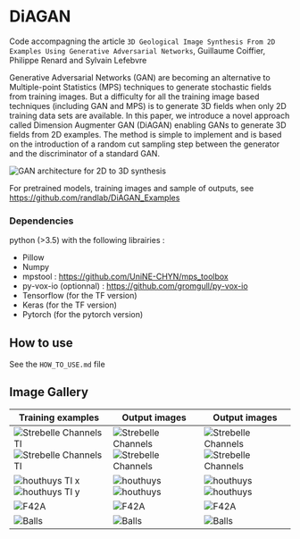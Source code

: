 # DiAGAN
Code accompagning the article `3D Geological Image Synthesis From 2D Examples Using Generative Adversarial Networks`, Guillaume Coiffier, Philippe Renard and Sylvain Lefebvre

Generative Adversarial Networks (GAN) are becoming an alternative to Multiple-point Statistics (MPS) techniques to generate stochastic fields from training images. But a difficulty for all the training image based techniques (including GAN and MPS) is to generate 3D fields when only 2D training data sets are available. In this paper, we introduce a novel approach called Dimension Augmenter GAN (DiAGAN) enabling GANs to generate 3D fields from 2D examples. The method is simple to implement and is based on the introduction of a random cut sampling step between the generator and the discriminator of a standard GAN.

![GAN architecture for 2D to 3D synthesis](https://github.com/UniNE-CHYN/DiAGAN_Examples/blob/master/gallery/gan3D.png)

For pretrained models, training images and sample of outputs, see https://github.com/randlab/DiAGAN_Examples

### Dependencies
python (>3.5) with the following librairies :
  - Pillow
  - Numpy
  - mpstool : https://github.com/UniNE-CHYN/mps_toolbox
  - py-vox-io (optionnal) : https://github.com/gromgull/py-vox-io
  - Tensorflow (for the TF version)
  - Keras (for the TF version)
  - Pytorch (for the pytorch version)

## How to use
See the `HOW_TO_USE.md` file

## Image Gallery

| Training examples | Output images | Output images |
|-------------------|---------------|---------------|
| ![Strebelle Channels TI](https://github.com/UniNE-CHYN/DiAGAN_Examples/blob/master/gallery/ti/strebelle.png) ![Strebelle Channels TI](https://github.com/UniNE-CHYN/DiAGAN_Examples/blob/master/gallery/ti/strebelle_z.png) | ![Strebelle Channels](https://github.com/UniNE-CHYN/DiAGAN_Examples/blob/master/gallery/strebelle1.png) ![Strebelle Channels](https://github.com/UniNE-CHYN/DiAGAN_Examples/blob/master/gallery/strebelle3.png) | ![Strebelle Channels](https://github.com/UniNE-CHYN/DiAGAN_Examples/blob/master/gallery/strebelle2.png) ![Strebelle Channels](https://github.com/UniNE-CHYN/DiAGAN_Examples/blob/master/gallery/strebelle4.png) |
| ![houthuys TI x](https://github.com/UniNE-CHYN/DiAGAN_Examples/blob/master/gallery/ti/houthuys_x.png) ![houthuys TI y](https://github.com/UniNE-CHYN/DiAGAN_Examples/blob/master/gallery/ti/houthuys_y.png) | ![houthuys](https://github.com/UniNE-CHYN/DiAGAN_Examples/blob/master/gallery/houthuys1_1.png) ![houthuys](https://github.com/UniNE-CHYN/DiAGAN_Examples/blob/master/gallery/houthuys1_2.png) | ![houthuys](https://github.com/UniNE-CHYN/DiAGAN_Examples/blob/master/gallery/houthuys2_1.png) ![houthuys](https://github.com/UniNE-CHYN/DiAGAN_Examples/blob/master/gallery/houthuys2_2.png)|
|![F42A](https://github.com/UniNE-CHYN/DiAGAN_Examples/blob/master/gallery/ti/f42a.png) | ![F42A](https://github.com/UniNE-CHYN/DiAGAN_Examples/blob/master/gallery/cube1_1.png)| ![F42A](https://github.com/UniNE-CHYN/DiAGAN_Examples/blob/master/gallery/cube2_1.png)|
| ![Balls](https://github.com/UniNE-CHYN/DiAGAN_Examples/blob/master/gallery/ti/balls.png) | ![Balls](https://github.com/UniNE-CHYN/DiAGAN_Examples/blob/master/gallery/balls_cuts1_1.png) | ![Balls](https://github.com/UniNE-CHYN/DiAGAN_Examples/blob/master/gallery/balls_cuts2_1.png) |
